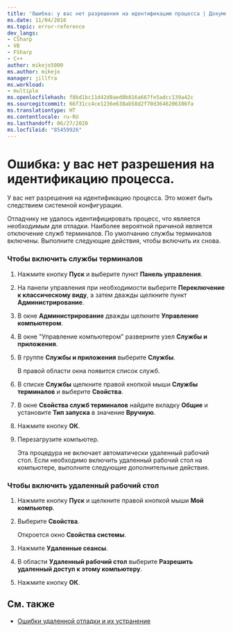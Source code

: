 ```yaml
---
title: 'Ошибка: у вас нет разрешения на идентификацию процесса | Документация Майкрософт'
ms.date: 11/04/2016
ms.topic: error-reference
dev_langs:
- CSharp
- VB
- FSharp
- C++
author: mikejo5000
ms.author: mikejo
manager: jillfra
ms.workload:
- multiple
ms.openlocfilehash: f8bd1bc11d42d8aed0b816a667fe5adcc139a42c
ms.sourcegitcommit: 66f31cc4ce1236e638ab58d2f70d3646206386fa
ms.translationtype: HT
ms.contentlocale: ru-RU
ms.lasthandoff: 06/27/2020
ms.locfileid: "85459926"
---
```

# <a name="error-you-do-not-have-permission-to-inspect-the-process39s-identity"></a>Ошибка: у вас нет разрешения на идентификацию процесса.
У вас нет разрешения на идентификацию процесса. Это может быть следствием системной конфигурации.

 Отладчику не удалось идентифицировать процесс, что является необходимым для отладки. Наиболее вероятной причиной является отключение служб терминалов. По умолчанию службы терминалов включены. Выполните следующие действия, чтобы включить их снова.

### <a name="to-enable-terminal-services"></a>Чтобы включить службы терминалов

1. Нажмите кнопку **Пуск** и выберите пункт **Панель управления**.

2. На панели управления при необходимости выберите **Переключение к классическому виду**, а затем дважды щелкните пункт **Администрирование**.

3. В окне **Администрирование** дважды щелкните **Управление компьютером**.

4. В окне "Управление компьютером" разверните узел **Службы и приложения**.

5. В группе **Службы и приложения** выберите **Службы**.

     В правой области окна появится список служб.

6. В списке **Службы** щелкните правой кнопкой мыши **Службы терминалов** и выберите **Свойства**.

7. В окне **Свойства служб терминалов** найдите вкладку **Общие** и установите **Тип запуска** в значение **Вручную**.

8. Нажмите кнопку **ОК**.

9. Перезагрузите компьютер.

     Эта процедура не включает автоматически удаленный рабочий стол. Если необходимо включить удаленный рабочий стол на компьютере, выполните следующие дополнительные действия.

### <a name="to-enable-remote-desktop"></a>Чтобы включить удаленный рабочий стол

1. Нажмите кнопку **Пуск** и щелкните правой кнопкой мыши **Мой компьютер**.

2. Выберите **Свойства**.

     Откроется окно **Свойства системы**.

3. Нажмите **Удаленные сеансы**.

4. В области **Удаленный рабочий стол** выберите **Разрешить удаленный доступ к этому компьютеру**.

5. Нажмите кнопку **ОК**.

## <a name="see-also"></a>См. также
- [Ошибки удаленной отладки и их устранение](../debugger/remote-debugging-errors-and-troubleshooting.md)